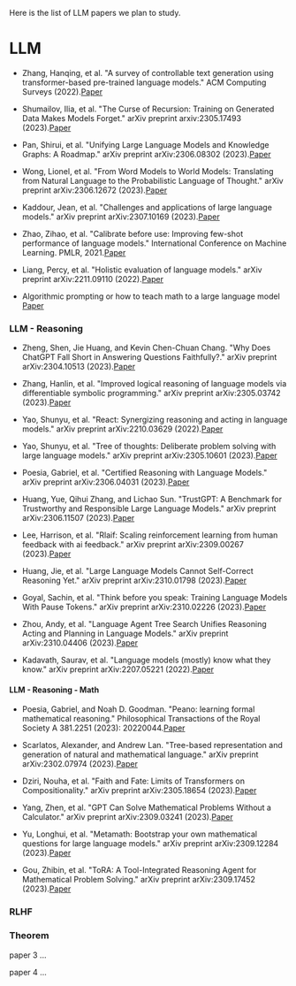Here is the list of LLM papers we plan to study.

# LLM

* Zhang, Hanqing, et al. "A survey of controllable text generation using transformer-based pre-trained language models." ACM Computing Surveys (2022).[Paper](https://dl.acm.org/doi/10.1145/3617680)

* Shumailov, Ilia, et al. "The Curse of Recursion: Training on Generated Data Makes Models Forget." arXiv preprint arxiv:2305.17493 (2023).[Paper](https://arxiv.org/abs/2305.17493)

* Pan, Shirui, et al. "Unifying Large Language Models and Knowledge Graphs: A Roadmap." arXiv preprint arXiv:2306.08302 (2023).[Paper](https://arxiv.org/abs/2306.08302)

* Wong, Lionel, et al. "From Word Models to World Models: Translating from Natural Language to the Probabilistic Language of Thought." arXiv preprint arXiv:2306.12672 (2023).[Paper](https://arxiv.org/abs/2306.12672)

* Kaddour, Jean, et al. "Challenges and applications of large language models." arXiv preprint arXiv:2307.10169 (2023).[Paper](https://arxiv.org/abs/2307.10169)

* Zhao, Zihao, et al. "Calibrate before use: Improving few-shot performance of language models." International Conference on Machine Learning. PMLR, 2021.[Paper](https://proceedings.mlr.press/v139/zhao21c.html)

* Liang, Percy, et al. "Holistic evaluation of language models." arXiv preprint arXiv:2211.09110 (2022).[Paper](https://arxiv.org/abs/2211.09110)

* Algorithmic prompting or how to teach math to a large language model
[Paper](https://the-decoder.com/how-to-teach-math-to-a-large-language-model/)



### LLM - Reasoning

* Zheng, Shen, Jie Huang, and Kevin Chen-Chuan Chang. "Why Does ChatGPT Fall Short in Answering Questions Faithfully?." arXiv preprint arXiv:2304.10513 (2023).[Paper](https://arxiv.org/abs/2304.10513)

* Zhang, Hanlin, et al. "Improved logical reasoning of language models via differentiable symbolic programming." arXiv preprint arXiv:2305.03742 (2023).[Paper](https://arxiv.org/abs/2305.03742)

* Yao, Shunyu, et al. "React: Synergizing reasoning and acting in language models." arXiv preprint arXiv:2210.03629 (2022).[Paper](https://arxiv.org/abs/2210.03629)

* Yao, Shunyu, et al. "Tree of thoughts: Deliberate problem solving with large language models." arXiv preprint arXiv:2305.10601 (2023).[Paper](https://arxiv.org/abs/2305.10601)

* Poesia, Gabriel, et al. "Certified Reasoning with Language Models." arXiv preprint arXiv:2306.04031 (2023).[Paper](https://arxiv.org/abs/2306.04031)

* Huang, Yue, Qihui Zhang, and Lichao Sun. "TrustGPT: A Benchmark for Trustworthy and Responsible Large Language Models." arXiv preprint arXiv:2306.11507 (2023).[Paper](https://arxiv.org/abs/2306.11507)

* Lee, Harrison, et al. "Rlaif: Scaling reinforcement learning from human feedback with ai feedback." arXiv preprint arXiv:2309.00267 (2023).[Paper](https://arxiv.org/abs/2309.00267)

* Huang, Jie, et al. "Large Language Models Cannot Self-Correct Reasoning Yet." arXiv preprint arXiv:2310.01798 (2023).[Paper](https://arxiv.org/abs/2310.01798)

* Goyal, Sachin, et al. "Think before you speak: Training Language Models With Pause Tokens." arXiv preprint arXiv:2310.02226 (2023).[Paper](https://arxiv.org/abs/2310.02226?trk=public_post_comment-text)

* Zhou, Andy, et al. "Language Agent Tree Search Unifies Reasoning Acting and Planning in Language Models." arXiv preprint arXiv:2310.04406 (2023).[Paper](https://arxiv.org/abs/2310.04406)

* Kadavath, Saurav, et al. "Language models (mostly) know what they know." arXiv preprint arXiv:2207.05221 (2022).[Paper](https://arxiv.org/abs/2207.05221)



#### LLM - Reasoning - Math

* Poesia, Gabriel, and Noah D. Goodman. "Peano: learning formal mathematical reasoning." Philosophical Transactions of the Royal Society A 381.2251 (2023): 20220044.[Paper](https://royalsocietypublishing.org/doi/full/10.1098/rsta.2022.0044)

* Scarlatos, Alexander, and Andrew Lan. "Tree-based representation and generation of natural and mathematical language." arXiv preprint arXiv:2302.07974 (2023).[Paper](https://arxiv.org/abs/2302.07974)

* Dziri, Nouha, et al. "Faith and Fate: Limits of Transformers on Compositionality." arXiv preprint arXiv:2305.18654 (2023).[Paper](https://arxiv.org/abs/2305.18654)

* Yang, Zhen, et al. "GPT Can Solve Mathematical Problems Without a Calculator." arXiv preprint arXiv:2309.03241 (2023).[Paper](https://arxiv.org/abs/2309.03241)

* Yu, Longhui, et al. "Metamath: Bootstrap your own mathematical questions for large language models." arXiv preprint arXiv:2309.12284 (2023).[Paper](https://arxiv.org/abs/2309.12284)

* Gou, Zhibin, et al. "ToRA: A Tool-Integrated Reasoning Agent for Mathematical Problem Solving." arXiv preprint arXiv:2309.17452 (2023).[Paper](https://arxiv.org/abs/2309.17452)



### RLHF

### Theorem

paper 3 ...

paper 4 ...
